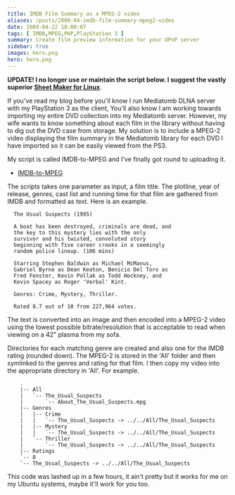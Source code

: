 ```yaml
---
title: IMDB Film Summary as a MPEG-2 video
aliases: /posts/2009-04-imdb-film-summary-mpeg2-video
date: 2009-04-22 18:00:07
tags: [ IMDB,MPEG,PHP,PlayStation 3 ]
summary: Create film preview information for your UPnP server
sidebar: true
images: hero.png
hero: hero.png
---
```


**UPDATE! I no longer use or maintain the script below. I suggest the vastly
superior [Sheet Maker for Linux](http://www.bunyipawonga.org/sheetmaker/index.php)**.

If you've read my blog before you'll know I run Mediatomb DLNA server with my
PlayStation 3 as the client, You'll also know I am working towards importing my
entire DVD collection into my Mediatomb server. However, my wife wants to know
something about each film in the library without having to dig out the DVD
case from storage. My solution is to include a MPEG-2 video displaying the
film summary in the Mediatomb library for each DVD I have imported so it can
be easily viewed from the PS3.

My script is called IMDB-to-MPEG and I've finally got round to uploading it.

  * [IMDB-to-MPEG](https://github.com/flexiondotorg/IMDB-to-MPEG)

The scripts takes one parameter as input, a film title. The plotline, year of
release, genres, cast list and running time for that film are gathered from IMDB
and formatted as text. Here is an example.

```text
  The Usual Suspects (1995)

  A boat has been destroyed, criminals are dead, and
  the key to this mystery lies with the only
  survivor and his twisted, convoluted story
  beginning with five career crooks in a seemingly
  random police lineup. (106 mins)

  Starring Stephen Baldwin as Michael McManus,
  Gabriel Byrne as Dean Keaton, Benicio Del Toro as
  Fred Fenster, Kevin Pollak as Todd Hockney, and
  Kevin Spacey as Roger 'Verbal' Kint.

  Genres: Crime, Mystery, Thriller.

  Rated 8.7 out of 10 from 227,964 votes.
```

The text is converted into an image and then encoded into a MPEG-2 video using
the lowest possible bitrate/resolution that is acceptable to read when viewing
on a 42" plasma from my sofa.

Directories for each matching genre are created and also one for the IMDB
rating (rounded down). The MPEG-2 is stored in the 'All' folder and then
symlinked to the genres and rating for that film. I then copy my video into
the appropriate directory in 'All'. For example.

```text
    .
    |-- All
    |   `-- The_Usual_Suspects
    |       `-- About_The_Usual_Suspects.mpg
    |-- Genres
    |   |-- Crime
    |   |   `-- The_Usual_Suspects -> ../../All/The_Usual_Suspects
    |   |-- Mystery
    |   |   `-- The_Usual_Suspects -> ../../All/The_Usual_Suspects
    |   `-- Thriller
    |       `-- The_Usual_Suspects -> ../../All/The_Usual_Suspects
    |-- Ratings
    `-- 8
    `-- The_Usual_Suspects -> ../../All/The_Usual_Suspects
```

This code was lashed up in a few hours, it ain't pretty but it works for me on
my Ubuntu systems, maybe it'll work for you too.
